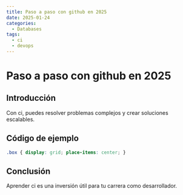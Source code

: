 ```yaml
---
title: Paso a paso con github en 2025
date: 2025-01-24
categories:
  - Databases
tags:
  - ci
  - devops
---
```


# Paso a paso con github en 2025

## Introducción

Con ci, puedes resolver problemas complejos y crear soluciones escalables.

## Código de ejemplo

```css
.box { display: grid; place-items: center; }
```

## Conclusión

Aprender ci es una inversión útil para tu carrera como desarrollador.